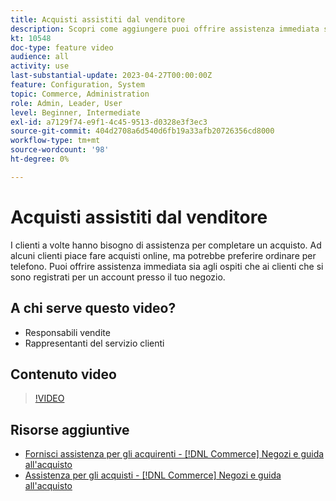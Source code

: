 ```yaml
---
title: Acquisti assistiti dal venditore
description: Scopri come aggiungere puoi offrire assistenza immediata sia agli ospiti che ai clienti che si sono registrati per un account con il tuo negozio.
kt: 10548
doc-type: feature video
audience: all
activity: use
last-substantial-update: 2023-04-27T00:00:00Z
feature: Configuration, System
topic: Commerce, Administration
role: Admin, Leader, User
level: Beginner, Intermediate
exl-id: a7129f74-e9f1-4c45-9513-d0328e3f3ec3
source-git-commit: 404d2708a6d540d6fb19a33afb20726356cd8000
workflow-type: tm+mt
source-wordcount: '98'
ht-degree: 0%

---
```


# Acquisti assistiti dal venditore

I clienti a volte hanno bisogno di assistenza per completare un acquisto. Ad alcuni clienti piace fare acquisti online, ma potrebbe preferire ordinare per telefono. Puoi offrire assistenza immediata sia agli ospiti che ai clienti che si sono registrati per un account presso il tuo negozio.

## A chi serve questo video?

- Responsabili vendite
- Rappresentanti del servizio clienti

## Contenuto video

>[!VIDEO](https://video.tv.adobe.com/v/343662?quality=12&learn=on)

## Risorse aggiuntive

- [Fornisci assistenza per gli acquirenti - [!DNL Commerce] Negozi e guida all&#39;acquisto](https://experienceleague.adobe.com/docs/commerce-admin/customers/customer-accounts/manage/login-as-customer.html?lang=it)
- [Assistenza per gli acquisti - [!DNL Commerce] Negozi e guida all&#39;acquisto](https://experienceleague.adobe.com/docs/commerce-admin/stores-sales/introduction.html?lang=it#shopping-assistance)

